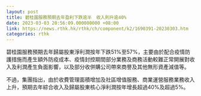 ```yaml
---
layout: post
title: 碧桂園服務預期去年盈利下跌逾半　收入則升逾40%
date: 2023-03-03 20:56:09.000000000 +08:00
link: https://news.rthk.hk/rthk/ch/component/k2/1690391-20230303.htm
categories: rthk
---
```


碧桂園服務預期去年歸屬股東淨利潤按年下跌51%至57%，主要由於配合疫情防護措施而產生額外防疫成本、疫情封控期間部分業務及商務活動較難正常開展對收入及利潤產生負面影響，以及部分收併購公司帶來商譽及其他無形資產減值等。

不過，集團指出，由於收費管理面積增加及社區增值服務、商業運營服務業務收入上升，預期去年綜合收入及歸屬股東核心淨利潤按年增長超過40%及超過5%。
